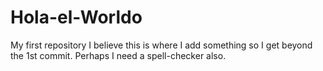 # Hola-el-Worldo
My first repository
I believe this is where I add something so I get beyond the 1st commit.  Perhaps I need a spell-checker also.
